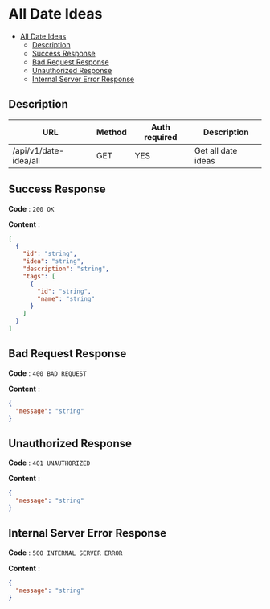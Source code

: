# All Date Ideas

<!--toc:start-->

- [All Date Ideas](#all-date-ideas)
  - [Description](#description)
  - [Success Response](#success-response)
  - [Bad Request Response](#bad-request-response)
  - [Unauthorized Response](#unauthorized-response)
  - [Internal Server Error Response](#internal-server-error-response)
  <!--toc:end-->

## Description

| URL                   | Method | Auth required | Description        |
| --------------------- | ------ | ------------- | ------------------ |
| /api/v1/date-idea/all | GET    | YES           | Get all date ideas |

## Success Response

**Code** : `200 OK`

**Content** :

```json
[
  {
    "id": "string",
    "idea": "string",
    "description": "string",
    "tags": [
      {
        "id": "string",
        "name": "string"
      }
    ]
  }
]
```

## Bad Request Response

**Code** : `400 BAD REQUEST`

**Content** :

```json
{
  "message": "string"
}
```

## Unauthorized Response

**Code** : `401 UNAUTHORIZED`

**Content** :

```json
{
  "message": "string"
}
```

## Internal Server Error Response

**Code** : `500 INTERNAL SERVER ERROR`

**Content** :

```json
{
  "message": "string"
}
```
